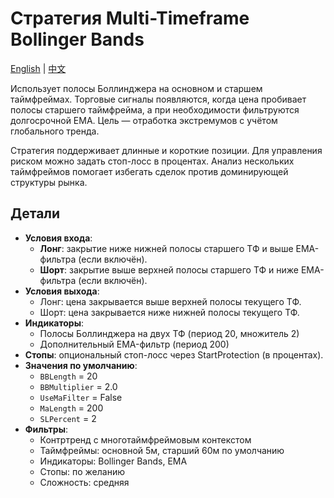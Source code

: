 # Стратегия Multi-Timeframe Bollinger Bands
[English](README.md) | [中文](README_cn.md)

Использует полосы Боллинджера на основном и старшем таймфреймах. Торговые сигналы появляются, когда цена пробивает полосы старшего таймфрейма, а при необходимости фильтруются долгосрочной EMA. Цель — отработка экстремумов с учётом глобального тренда.

Стратегия поддерживает длинные и короткие позиции. Для управления риском можно задать стоп-лосс в процентах. Анализ нескольких таймфреймов помогает избегать сделок против доминирующей структуры рынка.

## Детали

- **Условия входа**:
  - **Лонг**: закрытие ниже нижней полосы старшего ТФ и выше EMA-фильтра (если включён).
  - **Шорт**: закрытие выше верхней полосы старшего ТФ и ниже EMA-фильтра (если включён).
- **Условия выхода**:
  - Лонг: цена закрывается выше верхней полосы текущего ТФ.
  - Шорт: цена закрывается ниже нижней полосы текущего ТФ.
- **Индикаторы**:
  - Полосы Боллинджера на двух ТФ (период 20, множитель 2)
  - Дополнительный EMA-фильтр (период 200)
- **Стопы**: опциональный стоп-лосс через StartProtection (в процентах).
- **Значения по умолчанию**:
  - `BBLength` = 20
  - `BBMultiplier` = 2.0
  - `UseMaFilter` = False
  - `MaLength` = 200
  - `SLPercent` = 2
- **Фильтры**:
  - Контртренд с многотаймфреймовым контекстом
  - Таймфреймы: основной 5м, старший 60м по умолчанию
  - Индикаторы: Bollinger Bands, EMA
  - Стопы: по желанию
  - Сложность: средняя
